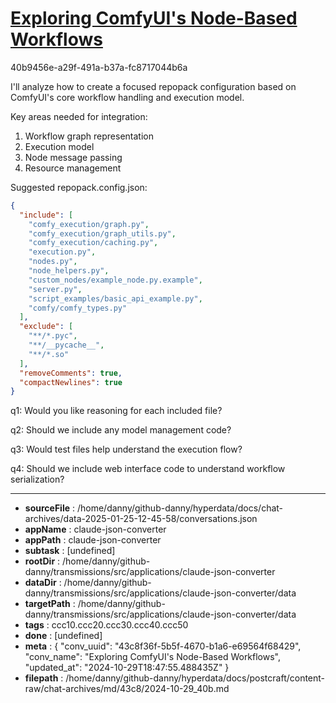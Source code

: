 # [Exploring ComfyUI's Node-Based Workflows](https://claude.ai/chat/43c8f36f-5b5f-4670-b1a6-e69564f68429)

40b9456e-a29f-491a-b37a-fc8717044b6a

 I'll analyze how to create a focused repopack configuration based on ComfyUI's core workflow handling and execution model.

Key areas needed for integration:
1. Workflow graph representation
2. Execution model
3. Node message passing
4. Resource management

Suggested repopack.config.json:
```json
{
  "include": [
    "comfy_execution/graph.py",
    "comfy_execution/graph_utils.py", 
    "comfy_execution/caching.py",
    "execution.py",
    "nodes.py",
    "node_helpers.py",
    "custom_nodes/example_node.py.example",
    "server.py",
    "script_examples/basic_api_example.py",
    "comfy/comfy_types.py"
  ],
  "exclude": [
    "**/*.pyc",
    "**/__pycache__",
    "**/*.so"
  ],
  "removeComments": true,
  "compactNewlines": true
}
```

q1: Would you like reasoning for each included file?

q2: Should we include any model management code?

q3: Would test files help understand the execution flow?

q4: Should we include web interface code to understand workflow serialization?

---

* **sourceFile** : /home/danny/github-danny/hyperdata/docs/chat-archives/data-2025-01-25-12-45-58/conversations.json
* **appName** : claude-json-converter
* **appPath** : claude-json-converter
* **subtask** : [undefined]
* **rootDir** : /home/danny/github-danny/transmissions/src/applications/claude-json-converter
* **dataDir** : /home/danny/github-danny/transmissions/src/applications/claude-json-converter/data
* **targetPath** : /home/danny/github-danny/transmissions/src/applications/claude-json-converter/data
* **tags** : ccc10.ccc20.ccc30.ccc40.ccc50
* **done** : [undefined]
* **meta** : {
  "conv_uuid": "43c8f36f-5b5f-4670-b1a6-e69564f68429",
  "conv_name": "Exploring ComfyUI's Node-Based Workflows",
  "updated_at": "2024-10-29T18:47:55.488435Z"
}
* **filepath** : /home/danny/github-danny/hyperdata/docs/postcraft/content-raw/chat-archives/md/43c8/2024-10-29_40b.md